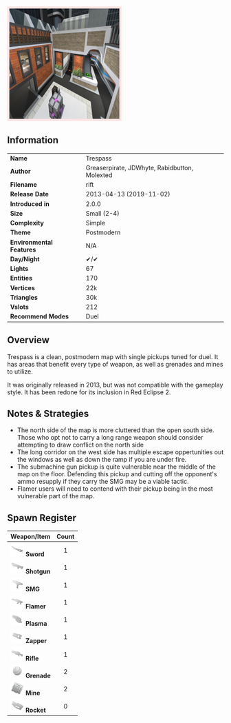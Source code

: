 <img style='border:5px solid #ffe0e0e0' src="../images/maps/trespass/trespass.png" width="256px" />

## Information

|                            |                                               |
|----------------------------|-----------------------------------------------|
| **Name**                   | Trespass                                      |
| **Author**                 | Greaserpirate, JDWhyte, Rabidbutton, Molexted |
| **Filename**               | rift                                          |
| **Release Date**           | 2013-04-13 (2019-11-02)                       |
| **Introduced in**          | 2.0.0                                         |
| **Size**                   | Small (2-4)                                   |
| **Complexity**             | Simple                                        |
| **Theme**                  | Postmodern                                    |
| **Environmental Features** | N/A                                           |
| **Day/Night**              | ✔/✔                                           |
| **Lights**                 | 67                                            |
| **Entities**               | 170                                           |
| **Vertices**               | 22k                                           |
| **Triangles**              | 30k                                           |
| **Vslots**                 | 212                                           |
| **Recommend Modes**        | Duel                                          |

## Overview
Trespass is a clean, postmodern map with single pickups tuned for duel. It has areas that benefit every type of weapon, as well as grenades and mines to utilize.

It was originally released in 2013, but was not compatible with the gameplay style. It has been redone for its inclusion in Red Eclipse 2.


## Notes & Strategies

- The north side of the map is more cluttered than the open south side. Those who opt not to carry a long range weapon should consider attempting to draw conflict on the north side
- The long corridor on the west side has multiple escape oppertunities out the windows as well as down the ramp if you are under fire.
- The submachine gun pickup is quite vulnerable near the middle of the map on the floor. Defending this pickup and cutting off the opponent's ammo resupply if they carry the SMG may be a viable tactic.
- Flamer users will need to contend with their pickup being in the most vulnerable part of the map.

## Spawn Register

| Weapon/Item                                                         | Count |
|---------------------------------------------------------------------|:-----:|
| <img src="../images/weapons/sword.png" width="32px"/> **Sword**     |   1   |
| <img src="../images/weapons/shotgun.png" width="32px"/> **Shotgun** |   1   |
| <img src="../images/weapons/smg.png" width="32px"/> **SMG**         |   1   |
| <img src="../images/weapons/flamer.png" width="32px"/> **Flamer**   |   1   |
| <img src="../images/weapons/plasma.png" width="32px"/> **Plasma**   |   1   |
| <img src="../images/weapons/zapper.png" width="32px"/> **Zapper**   |   1   |
| <img src="../images/weapons/rifle.png" width="32px"/> **Rifle**     |   1   |
| <img src="../images/weapons/grenade.png" width="32px"/> **Grenade** |   2   |
| <img src="../images/weapons/mine.png" width="32px"/> **Mine**       |   2   |
| <img src="../images/weapons/rocket.png" width="32px"/> **Rocket**   |   0   |
